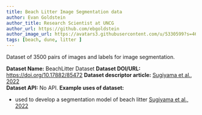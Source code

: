 ```yaml
---
title: Beach Litter Image Segmentation data
author: Evan Goldstein
author_title: Research Scientist at UNCG
author_url: https://github.com/ebgoldstein
author_image_url: https://avatars3.githubusercontent.com/u/5330599?s=460&u=53cdb42ea74d7781c00feb1810496e02e781e247&v=4
tags: [beach, dune, litter ]
---
```


Dataset of 3500 pairs of images and labels for image segmentation. 

<!--truncate-->

**Dataset Name:** BeachLitter Dataset 
**Dataset DOI/URL:** https://doi.org/10.17882/85472
**Dataset descriptor article:** [Sugiyama et al., 2022](https://doi.org/10.1016/j.dib.2022.108072)  
**Dataset API:** No API.
**Example uses of dataset:**  
- used to develop a segmentation model of beach litter
[Sugiyama et al., 2022](https://doi.org/10.1016/j.marpolbul.2022.113371)  
